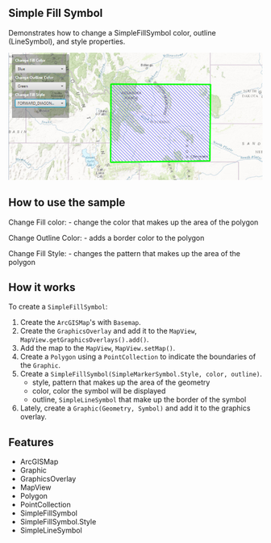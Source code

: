<h2>Simple Fill Symbol</h2>

<p>Demonstrates how to change a SimpleFillSymbol color, outline (LineSymbol), and style properties.</p>

<p><img src="SimpleFillSymbol.png"/></p>

<h2>How to use the sample</h2>

<p>Change Fill color:
  - change the color that makes up the area of the polygon</p>

<p>Change Outline Color:
  - adds a border color to the polygon</p>

<p>Change Fill Style:
  - changes the pattern that makes up the area of the polygon</p>

<h2>How it works</h2>

<p>To create a <code>SimpleFillSymbol</code>:</p>

<ol>
  <li>Create the <code>ArcGISMap</code>'s with <code>Basemap</code>.</li>
  <li>Create the <code>GraphicsOverlay</code> and add it to the <code>MapView</code>, <code>MapView.getGraphicsOverlays().add()</code>.</li>
  <li>Add the map to the <code>MapView</code>, <code>MapView.setMap()</code>. </li>
  <li>Create a <code>Polygon</code> using a <code>PointCollection</code> to indicate the boundaries of the <code>Graphic</code>. </li>
  <li>Create a <code>SimpleFillSymbol(SimpleMarkerSymbol.Style, color, outline)</code>.
    <ul><li>style, pattern that makes up the area of the geometry </li>
      <li>color, color the symbol will be displayed</li>
      <li>outline, <code>SimpleLineSymbol</code> that make up the border of the symbol</li></ul></li>
  <li>Lately, create a <code>Graphic(Geometry, Symbol)</code> and add it to the graphics overlay.</li>
</ol>

<h2>Features</h2>

<ul>
  <li>ArcGISMap</li>
  <li>Graphic</li>
  <li>GraphicsOverlay</li>
  <li>MapView</li>
  <li>Polygon</li>
  <li>PointCollection</li>
  <li>SimpleFillSymbol</li>
  <li>SimpleFillSymbol.Style</li>
  <li>SimpleLineSymbol</li>
</ul>


